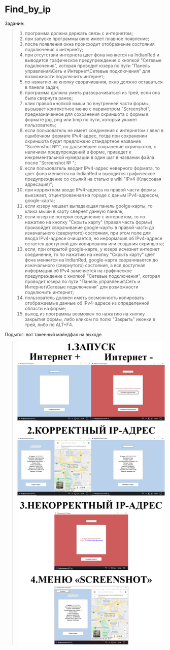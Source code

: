 # Find_by_ip
Задание:
>1. программа должна держать связь с интернетом;
>2. при запуске программы окно имеет плавное появление;
>3. после появления окна происходит отображение состояния подключения к интернету;
>4. при отсутствии интернета цвет фона меняется на IndianRed и выводится графическое предупреждение с кнопкой "Сетевые подключения", которая проводит юзера по пути "Панель управления\Сеть и Интернет\Сетевые подключения" для возможности подключить интернет;
>5. по нажатию на кнопку сворачивания, окно должно оставаться в панели задач;
>6. программа должна уметь разворачиваться из трей, если она была свернута ранее;
>7. клик правой кнопкой мыши по внутренней части формы, вызывает контекстное меню с параметром "Screenshot", предназначенное для сохранения скриншота с формы в формате jpg, png или bmp по пути, который укажет пользователь;
>8. если пользователь не имеет соединения с интернетом / ввел в ошибочном формате IPv4-адрес, тогда при сохранении скриншота будет предложено стандартное название "Screenshot №1", но дальнейшее сохранение скриншотов, с наличием предупреждений в форме, приведет к инкрементальной нумерации в один шаг в названии файла после "Screenshot № "; 
>7. если пользователь вводит IPv4-адрес неверного формата, то цвет фона меняется на IndianRed и выводится графическое предупреждение со ссылкй на статью в wiki "IPv4 (Классовая адресация)";
>8. при корректном вводе IPv4-адреса из правой части формы выезжает, отцентрованная на городе с даным IPv4-адресом, google-карта;
>9. если юзеру мешает выпадающая панель goolge-карты, то клика мыши в карту свернет данную панель;
>10. если юзер не потерял соединение с интернетом, то по нажатию на кнопку "Скрыть карту" (правая часть формы) произойдет сворачивание google-карты в правой части до изначального (свернутого) состояния, при этом поле для ввода IPv4-адресе очищается, но информация об IPv4-адресе остается доступной для копирования или создания скриншота;
>11. если, при открытой google-карте, у юзера исчезнет интернет соединение, то по нажатию на кнопку "Скрыть карту" цвет фона меняется на IndianRed, google-карта сворачивается до изначального (свернутого) состояния, а вся доступная информация об IPv4 заменяется на графическое предупреждение с кнопкой "Сетевые подключения", которая проводит юзера по пути "Панель управления\Сеть и Интернет\Сетевые подключения" для возможности подключить интернет;
>12. пользователь должен иметь возможность копировать отображаемые данные об IPv4-адресе из определенной области на форме;
>13. выход из программы возможен по нажатию на кнопку закрытия формы, либо кликом по полю "Закрыть" иконки в трей, либо по ALT+F4.

Подытог: вот такенный майндфак на выходе
>![](FindByIp/Program_output.jpg)

